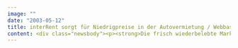 ```yaml
---
image: ""
date: "2003-05-12"
title: interRent sorgt für Niedrigpreise in der Autovermietung / Webbasiertes Reservierungssystem stammt von SinnerSchrader
content: <div class="newsbody"><p><strong>Die frisch wiederbelebte Marke interRent holt das dynamische Preissystem der Billigflieger erstmals in den deutschen Autovermietermarkt.</strong></p><p>Ein VW Golf kostet ab 8,99 Euro Miete am Tag; der Preis steigt mit wachsender Nachfrage. Verläuft der Test in Berlin für interRent erfolgreich, wird das Angebot auf ganz Deutschland ausgeweitet. Das Reservierungssystem stammt von SinnerSchrader und ist komplett internetbasiert.</p><p>Mit dem dynamischen Preismodell zielt interRent darauf, auch kostenbewußten Kunden das passende Produkt zum richtigen Preis anzubieten. Hierfür werden in Echtzeit die Endpreise der aktuellen Nachfrage angepasst (Yield Management). Frühbucher fahren günstiger, lautet das Prinzip von Frank Böttcher, Leiter der interRent GmbH. Die Abbildung des stetig wechselnden Tarif- und Auslastungsgefüges funktioniert dabei nur noch über das Internet. In der Konsequenz verkaufen auch die Low-Cost Airlines bereits neun von zehn Flugtickets online.</p><p>Niedrigen Preisen steht der Zwang zu geringen Betriebs-, Vertriebs- und Verwaltungskosten gegenüber. Bei den No-Frills-Airlines sind sie im Vergleich zu etablierten Fluglinien über 60 Prozent niedriger (Quelle&#58; Airline Business 2002). Dank durchgängig vernetzter Prozesse rechnet SinnerSchrader für interRent mit einem ähnlichen Kostenvorteil.</p><p>Die Internetanwendung fasst alle Aufgaben des operativen Geschäftes für das Unternehmen, die Stationen, das Call Center und den Endkunden zusammen. Ein Ergebnis ist, dass die Fahrzeugübergabe bei interRent nicht länger als zwei Minuten dauert.</p><p>Die Website interrent.de hilft bei der Suche nach dem passenden Angebot. Das System berechnet automatisch den günstigsten Tarif und schlägt Abhol- und Abgabezeiten vor, mit denen sich die Preise abermals drücken lassen. Obwohl die Internetkunden die Preisrecherche und Anmietung selbst durchführen, musste der Kundendienst bislang keinerlei Unterstützung leisten, versichert Frank Böttcher.</p><p>Eine absolut narrensichere Bedienung der Website ist zwingend für den Erfolg im Internet. Innovative Geschäftsmodelle leben vom Nutzererlebnis. Wenn sich ein Online-Angebot dem Kunden nicht erschließt, hilft auch der beste Preis der Welt nicht mehr, fasst Matthias Schrader die Herausforderung zusammen.</p><p>interRent ist eine Marke der Europcar Deutschland GmbH. SinnerSchrader betreut seit 1998 die Internetaktivitäten von Europcar in Deutschland.</p><p><a href="http&#58;//www.interrent.de">www.interrent.de</a></p><a href="http&#58;//www.interrent.de"></a><p><a href="http&#58;//www.interrent.de"></a></p></div>
---
```

